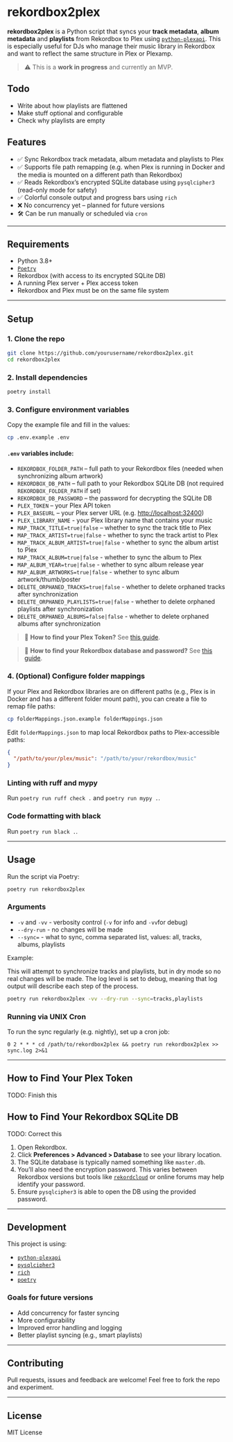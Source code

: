 # rekordbox2plex

**rekordbox2plex** is a Python script that syncs your **track metadata**, **album metadata** and **playlists** from Rekordbox to Plex using [`python-plexapi`](https://github.com/pkkid/python-plexapi). This is especially useful for DJs who manage their music library in Rekordbox and want to reflect the same structure in Plex or Plexamp.

> ⚠️ This is a **work in progress** and currently an MVP.

## Todo
- Write about how playlists are flattened
- Make stuff optional and configurable
- Check why playlists are empty

## Features

* ✅ Sync Rekordbox track metadata, album metadata and playlists to Plex
* ✅ Supports file path remapping (e.g. when Plex is running in Docker and the media is mounted on a different path than Rekordbox)
* ✅ Reads Rekordbox’s encrypted SQLite database using `pysqlcipher3` (read-only mode for safety)
* ✅ Colorful console output and progress bars using `rich`
* ❌ No concurrency yet – planned for future versions
* 🛠️ Can be run manually or scheduled via `cron`

---

## Requirements

* Python 3.8+
* [`Poetry`](https://python-poetry.org/)
* Rekordbox (with access to its encrypted SQLite DB)
* A running Plex server + Plex access token
* Rekordbox and Plex must be on the same file system

---

## Setup

### 1. Clone the repo

```bash
git clone https://github.com/yourusername/rekordbox2plex.git
cd rekordbox2plex
```

### 2. Install dependencies

```bash
poetry install
```

### 3. Configure environment variables

Copy the example file and fill in the values:

```bash
cp .env.example .env
```

#### `.env` variables include:

* `REKORDBOX_FOLDER_PATH` – full path to your Rekordbox files (needed when synchronizing album artwork)
* `REKORDBOX_DB_PATH` – full path to your Rekordbox SQLite DB (not required `REKORDBOX_FOLDER_PATH` if set)
* `REKORDBOX_DB_PASSWORD` – the password for decrypting the SQLite DB
* `PLEX_TOKEN` – your Plex API token
* `PLEX_BASEURL` – your Plex server URL (e.g. [http://localhost:32400](http://localhost:32400))
* `PLEX_LIBRARY_NAME` - your Plex library name that contains your music
* `MAP_TRACK_TITLE=true|false` – whether to sync the track title to Plex
* `MAP_TRACK_ARTIST=true|false` - whether to sync the track artist to Plex
* `MAP_TRACK_ALBUM_ARTIST=true|false` - whether to sync the album artist to Plex
* `MAP_TRACK_ALBUM=true|false` - whether to sync the album to Plex
* `MAP_ALBUM_YEAR=true|false` - whether to sync album release year
* `MAP_ALBUM_ARTWORKS=true|false` - whether to sync album artwork/thumb/poster
* `DELETE_ORPHANED_TRACKS=true|false` - whether to delete orphaned tracks after synchronization
* `DELETE_ORPHANED_PLAYLISTS=true|false` - whether to delete orphaned playlists after synchronization
* `DELETE_ORPHANED_ALBUMS=false|false` - whether to delete orphaned albums after synchronization


> 🔐 **How to find your Plex Token?**
> See [this guide](#how-to-find-your-plex-token).

> 🔐 **How to find your Rekordbox database and password?**
> See [this guide](#how-to-find-your-rekordbox-sqlite-db).

### 4. (Optional) Configure folder mappings
If your Plex and Rekordbox libraries are on different paths (e.g., Plex is in Docker and has a different folder mount path), you can create a file to remap file paths:

```bash
cp folderMappings.json.example folderMappings.json
```

Edit `folderMappings.json` to map local Rekordbox paths to Plex-accessible paths:

```json
{
  "/path/to/your/plex/music": "/path/to/your/rekordbox/music"
}
```

### Linting with ruff and mypy
Run `poetry run ruff check .` and `poetry run mypy .`.

### Code formatting with black
Run `poetry run black .`.

---

## Usage

Run the script via Poetry:

```bash
poetry run rekordbox2plex
```

### Arguments
* `-v` and `-vv` - verbosity control (`-v` for info and `-vv`for debug)
* `--dry-run` - no changes will be made
* `--sync=` - what to sync, comma separated list, values: all, tracks, albums, playlists

Example:

This will attempt to synchronize tracks and playlists, but in dry mode so no real changes will be made. The log level is set to debug, meaning that log output will describe each step of the process.
```bash
poetry run rekordbox2plex -vv --dry-run --sync=tracks,playlists
```

### Running via UNIX Cron
To run the sync regularly (e.g. nightly), set up a cron job:

```cron
0 2 * * * cd /path/to/rekordbox2plex && poetry run rekordbox2plex >> sync.log 2>&1
```

---

## How to Find Your Plex Token

TODO: Finish this

## How to Find Your Rekordbox SQLite DB

TODO: Correct this

1. Open Rekordbox.
2. Click **Preferences > Advanced > Database** to see your library location.
3. The SQLite database is typically named something like `master.db`.
4. You’ll also need the encryption password. This varies between Rekordbox versions but tools like [`rekordcloud`](https://rekord.cloud/) or online forums may help identify your password.
5. Ensure `pysqlcipher3` is able to open the DB using the provided password.

---

## Development

This project is using:

* [`python-plexapi`](https://github.com/pkkid/python-plexapi)
* [`pysqlcipher3`](https://pypi.org/project/pysqlcipher3/)
* [`rich`](https://github.com/Textualize/rich)
* [`poetry`](https://python-poetry.org/)

### Goals for future versions

* Add concurrency for faster syncing
* More configurability
* Improved error handling and logging
* Better playlist syncing (e.g., smart playlists)

---

## Contributing

Pull requests, issues and feedback are welcome! Feel free to fork the repo and experiment.

---

## License

MIT License
